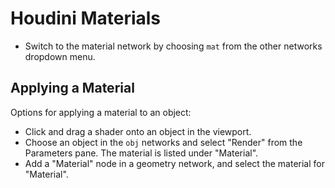 # Houdini Materials

- Switch to the material network by choosing `mat` from the other networks dropdown menu.

## Applying a Material

Options for applying a material to an object:

- Click and drag a shader onto an object in the viewport.
- Choose an object in the `obj` networks and select "Render" from the Parameters pane. The material is listed under "Material".
- Add a "Material" node in a geometry network, and select the material for "Material".
